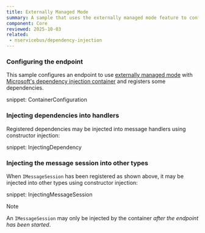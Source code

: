```yaml
---
title: Externally Managed Mode
summary: A sample that uses the externally managed mode feature to configure a dependency injection container.
component: Core
reviewed: 2025-10-03
related:
 - nservicebus/dependency-injection
---
```


### Configuring the endpoint

This sample configures an endpoint to use [externally managed mode](/nservicebus/dependency-injection/#modes-of-operation-externally-managed-mode) with [Microsoft's dependency injection container](https://www.nuget.org/packages/Microsoft.Extensions.DependencyInjection) and registers some dependencies.

snippet: ContainerConfiguration

### Injecting dependencies into handlers

Registered dependencies may be injected into message handlers using constructor injection:

snippet: InjectingDependency

### Injecting the message session into other types

When `IMessageSession` has been registered as shown above, it may be injected into other types using constructor injection:

snippet: InjectingMessageSession

> [!NOTE]
> An `IMessageSession` may only be injected by the container _after the endpoint has been started_.
